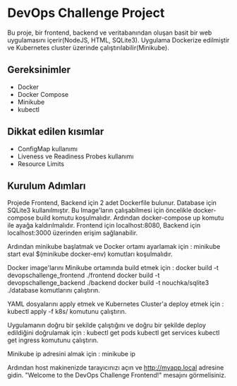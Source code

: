# DevOps Challenge Project

Bu proje, bir frontend, backend ve veritabanından oluşan basit bir web uygulamasını içerir(NodeJS, HTML, SQLite3). 
Uygulama Dockerize edilmiştir ve Kubernetes cluster üzerinde çalıştırılabilir(Minikube).

## Gereksinimler

- Docker
- Docker Compose
- Minikube
- kubectl

## Dikkat edilen kısımlar

- ConfigMap kullanımı
- Liveness ve Readiness Probes kullanımı
- Resource Limits 

## Kurulum Adımları

Projede Frontend, Backend için 2 adet Dockerfile bulunur. 
Database için SQLite3 kullanılmıştır.
Bu Image'ların çalışabilmesi için öncelikle docker-compose build komutu koşulmalıdır.
Ardından docker-compose up komutu ile ayağa kaldırılmalıdır.
Frontend için localhost:8080, Backend için localhost:3000 üzerinden erişim sağlanabilir.

Ardından minikube başlatmak ve Docker ortamı ayarlamak için : minikube start
eval $(minikube docker-env)
komutları koşulmalıdır.

Docker image'larını Minikube ortamında build etmek için : 
docker build -t devopschallenge_frontend ./frontend
docker build -t devopschallenge_backend ./backend
docker build -t nouchka/sqlite3 ./database
komutlarını çalıştırın.

YAML dosyalarını apply etmek ve Kubernetes Cluster'a deploy etmek için :
kubectl apply -f k8s/
komutunu çalıştırın.

Uygulamanın doğru bir şekilde çalıştığını ve doğru bir şekilde deploy edildiğini doğrulamak için :
kubectl get pods
kubectl get services
kubectl get ingress
komutunu çalıştırın.

Minikube ip adresini almak için :
minikube ip

Ardından host makinenizde tarayıcınızı açın ve 
http://myapp.local adresine gidin. 
"Welcome to the DevOps Challenge Frontend!" mesajını görmelisiniz.





